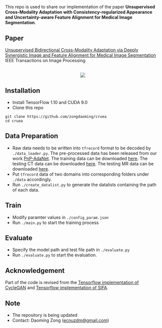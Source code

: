 ## 
This repo is used to share our implementation of the paper **Unsupervised Cross-Modality Adaptation with Consistency-regularized Appearance and Uncertainty-aware Feature Alignment for Medical Image Segmentation**.<br/>

## Paper
[Unsupervised Bidirectional Cross-Modality Adaptation via Deeply Synergistic Image and Feature Alignment for Medical Image Segmentation](https://arxiv.org/abs/2002.02255)
<br/>
IEEE Transactions on Image Processing
<br/>
<br/>
<p align="center">
  <img src="figure/pipeline4.png">
</p>

## Installation
* Install TensorFlow 1.10 and CUDA 9.0
* Clone this repo
```
git clone https://github.com/zongdaoming/cruea
cd cruea
```

## Data Preparation
* Raw data needs to be written into `tfrecord` format to be decoded by `./data_loader.py`. The pre-processed data has been released from our work [PnP-AdaNet](https://github.com/carrenD/Medical-Cross-Modality-Domain-Adaptation). The training data can be downloaded [here](https://drive.google.com/file/d/1m9NSHirHx30S8jvN0kB-vkd7LL0oWCq3/view). The testing CT data can be downloaded [here](https://drive.google.com/file/d/1SJM3RluT0wbR9ud_kZtZvCY0dR9tGq5V/view). The testing MR data can be downloaded [here](https://drive.google.com/file/d/1RNb-4iYWUaFBY61rFAnT2XT0mtwlnH1V/view).
* Put `tfrecord` data of two domains into corresponding folders under `./data` accordingly.
* Run `./create_datalist.py` to generate the datalists containing the path of each data.

## Train
* Modify paramter values in `./config_param.json`
* Run `./main.py` to start the training process

## Evaluate
* Specify the model path and test file path in `./evaluate.py`
* Run `./evaluate.py` to start the evaluation.

## Acknowledgement
Part of the code is revised from the [Tensorflow implementation of CycleGAN](https://github.com/leehomyc/cyclegan-1) and [Tensorflow implementation of SIFA](https://github.com/cchen-cc/SIFA).

## Note
* The repository is being updated
* Contact: Daoming Zong (ecnuzdm@gmail.com)
